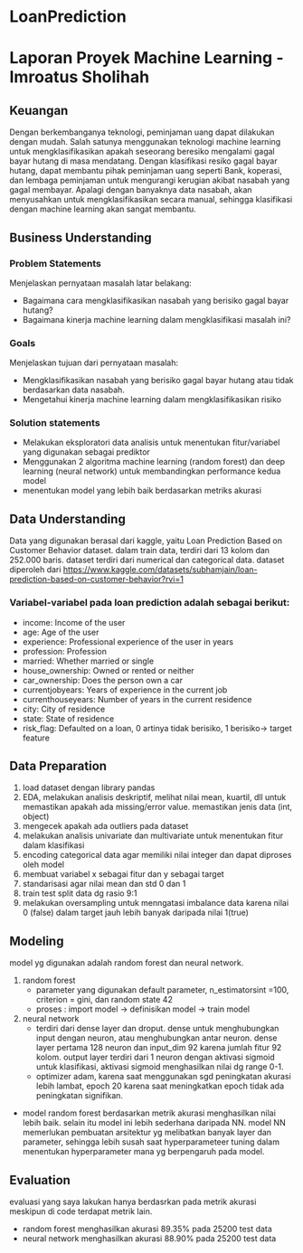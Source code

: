 # LoanPrediction
# Laporan Proyek Machine Learning - Imroatus Sholihah

## Keuangan

Dengan berkembanganya teknologi, peminjaman uang dapat dilakukan dengan mudah. Salah satunya menggunakan teknologi machine learning untuk mengklasifikasikan apakah seseorang beresiko mengalami gagal bayar hutang di masa mendatang. Dengan klasifikasi resiko gagal bayar hutang, dapat membantu pihak peminjaman uang seperti Bank, koperasi, dan lembaga peminjaman untuk mengurangi kerugian akibat nasabah yang gagal membayar. Apalagi dengan banyaknya data nasabah, akan menyusahkan untuk mengklasifikasikan secara manual, sehingga klasifikasi dengan machine learning akan sangat membantu.

## Business Understanding
### Problem Statements

Menjelaskan pernyataan masalah latar belakang:
- Bagaimana cara mengklasifikasikan nasabah yang berisiko gagal bayar hutang?
- Bagaimana kinerja machine learning dalam mengklasifikasi masalah ini?

### Goals

Menjelaskan tujuan dari pernyataan masalah:
- Mengklasifikasikan nasabah yang berisiko gagal bayar hutang atau tidak berdasarkan data nasabah.
- Mengetahui kinerja machine learning dalam mengklasifikasikan risiko

 ### Solution statements
   - Melakukan eksploratori data analisis untuk menentukan fitur/variabel yang digunakan sebagai prediktor
   - Menggunakan 2 algoritma machine learning (random forest) dan deep learning (neural network) untuk membandingkan performance kedua model
   - menentukan model yang lebih baik berdasarkan metriks akurasi

## Data Understanding
Data yang digunakan berasal dari kaggle, yaitu Loan Prediction Based on Customer Behavior dataset. dalam train data, terdiri dari 13 kolom dan 252.000 baris. dataset terdiri dari numerical dan categorical data. 
 dataset diperoleh dari https://www.kaggle.com/datasets/subhamjain/loan-prediction-based-on-customer-behavior?rvi=1

### Variabel-variabel pada loan prediction adalah sebagai berikut:
- income: Income of the user
- age: Age of the user
- experience: Professional experience of the user in years
- profession: Profession
- married: Whether married or single
- house_ownership: Owned or rented or neither
- car_ownership: Does the person own a car
- currentjobyears: Years of experience in the current job
- currenthouseyears: Number of years in the current residence
- city: City of residence
- state: State of residence
- risk_flag: Defaulted on a loan, 0 artinya tidak berisiko, 1 berisiko-> target feature

## Data Preparation
1. load dataset dengan library pandas
2. EDA, melakukan analisis deskriptif, melihat nilai mean, kuartil, dll untuk memastikan apakah ada missing/error value. memastikan jenis data (int, object)
3. mengecek apakah ada outliers pada dataset
3. melakukan analisis univariate dan multivariate untuk menentukan fitur dalam klasifikasi
4. encoding categorical data agar memiliki nilai integer dan dapat diproses oleh model
5. membuat variabel x sebagai fitur dan y sebagai target
6. standarisasi agar nilai mean dan std 0 dan 1
7. train test split data dg rasio 9:1
8. melakukan oversampling untuk menngatasi imbalance data karena nilai 0 (false) dalam target jauh lebih banyak daripada nilai 1(true)

## Modeling
model yg digunakan adalah random forest dan neural network.
1. random forest
    - parameter yang digunakan default parameter, n_estimatorsint =100, criterion = gini, dan random state 42
    - proses : import model -> definisikan model -> train model
2. neural network
    - terdiri dari dense layer dan droput. dense untuk menghubungkan input dengan neuron, atau menghubungkan antar neuron. dense layer pertama 128 neuron dan input_dim 92 karena jumlah fitur 92 kolom. output layer terdiri dari 1 neuron dengan aktivasi sigmoid untuk klasifikasi, aktivasi sigmoid menghasilkan nilai dg range 0-1.
    - optimizer adam, karena saat menggunakan sgd peningkatan akurasi lebih lambat, epoch 20 karena saat meningkatkan epoch tidak ada peningkatan signifikan. 

- model random forest berdasarkan metrik akurasi menghasilkan nilai lebih baik. selain itu model ini lebih sederhana daripada NN. model NN memerlukan pembuatan arsitektur yg melibatkan banyak layer dan parameter, sehingga lebih susah saat hyperparameteer tuning dalam menentukan hyperparameter mana yg berpengaruh pada model. 

## Evaluation
evaluasi yang saya lakukan hanya berdasrkan pada  metrik akurasi meskipun di code terdapat metrik lain.
- random forest menghasilkan akurasi 89.35% pada 25200 test data
- neural network menghasilkan akurasi 88.90% pada 25200 test data 

